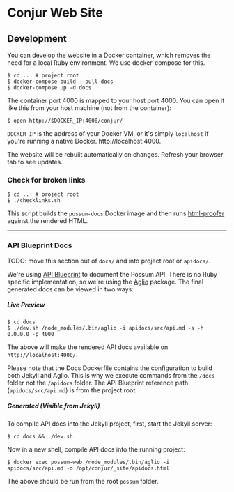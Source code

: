# Conjur Web Site

## Development

You can develop the website in a Docker container, which removes the need for a local Ruby environment. We use docker-compose for this.

```sh-session
$ cd ..  # project root
$ docker-compose build --pull docs
$ docker-compose up -d docs
```

The container port 4000 is mapped to your host port 4000. You can open it like this from your host machine (not from the container):

```sh-session
$ open http://$DOCKER_IP:4000/conjur/
```

`DOCKER_IP` is the address of your Docker VM, or it's simply `localhost` if you're running a native Docker. http://localhost:4000.

The website will be rebuilt automatically on changes.
Refresh your browser tab to see updates.

### Check for broken links

```sh-session
$ cd ..  # project root
$ ./checklinks.sh
```

This script builds the `possum-docs` Docker image and then runs
[html-proofer](https://github.com/gjtorikian/html-proofer) against the rendered HTML.

---

### API Blueprint Docs

TODO: move this section out of `docs/` and into project root or `apidocs/`.

We're using [API Blueprint](https://apiblueprint.org/documentation/) to document the Possum API. There is no Ruby specific implementation, so we're using the [Aglio](https://github.com/danielgtaylor/aglio) package. The final generated docs can be viewed in two ways:

##### Live Preview
```sh-session
$ cd docs
$ ./dev.sh /node_modules/.bin/aglio -i apidocs/src/api.md -s -h 0.0.0.0 -p 4000
```

The above will make the rendered API docs available on `http://localhost:4000/`.

Please note that the Docs Dockerfile contains the configuration to build both Jekyll and Aglio. This is why we execute commands from the `/docs` folder not the `/apidocs` folder. The API Blueprint reference path (`apidocs/src/api.md`) is from the project root.

##### Generated (Visible from Jekyll)

To compile API docs into the Jekyll project, first, start the Jekyll server:

```sh-session
$ cd docs && ./dev.sh
```

Now in a new shell, compile API docs into the running project:
```sh-session
$ docker exec possum-web /node_modules/.bin/aglio -i apidocs/src/api.md -o /opt/conjur/_site/apidocs.html
```
The above should be run from the root `possum` folder.
